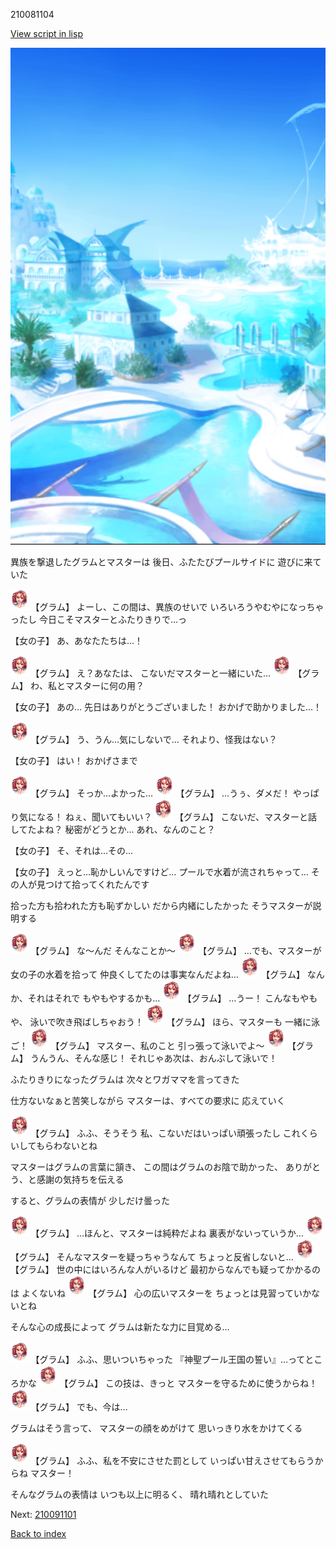 210081104

[View script in lisp](../scripts/210081104.txt)

![sea_resort_day.png](../images/backgrounds/sea_resort_day.png)

異族を撃退したグラムとマスターは
後日、ふたたびプールサイドに
遊びに来ていた

<img src="../images/units/2100811.png" alt="2100811.png" height="34"/>
【グラム】
よーし、この間は、異族のせいで
いろいろうやむやになっちゃったし
今日こそマスターとふたりきりで…っ

【女の子】
あ、あなたたちは…！

<img src="../images/units/2100811.png" alt="2100811.png" height="34"/>
【グラム】
え？あなたは、
こないだマスターと一緒にいた…

<img src="../images/units/2100811.png" alt="2100811.png" height="34"/>
【グラム】
わ、私とマスターに何の用？

【女の子】
あの…
先日はありがとうございました！
おかげで助かりました…！

<img src="../images/units/2100811.png" alt="2100811.png" height="34"/>
【グラム】
う、うん…気にしないで…
それより、怪我はない？

【女の子】
はい！
おかげさまで

<img src="../images/units/2100811.png" alt="2100811.png" height="34"/>
【グラム】
そっか…よかった…

<img src="../images/units/2100811.png" alt="2100811.png" height="34"/>
【グラム】
…うぅ、ダメだ！
やっぱり気になる！
ねぇ、聞いてもいい？

<img src="../images/units/2100811.png" alt="2100811.png" height="34"/>
【グラム】
こないだ、マスターと話してたよね？
秘密がどうとか…
あれ、なんのこと？

【女の子】
そ、それは…その…

【女の子】
えっと…恥かしいんですけど…
プールで水着が流されちゃって…
その人が見つけて拾ってくれたんです

拾った方も拾われた方も恥ずかしい
だから内緒にしたかった
そうマスターが説明する

<img src="../images/units/2100811.png" alt="2100811.png" height="34"/>
【グラム】
な～んだ
そんなことか～

<img src="../images/units/2100811.png" alt="2100811.png" height="34"/>
【グラム】
…でも、マスターが
女の子の水着を拾って
仲良くしてたのは事実なんだよね…

<img src="../images/units/2100811.png" alt="2100811.png" height="34"/>
【グラム】
なんか、それはそれで
もやもやするかも…

<img src="../images/units/2100811.png" alt="2100811.png" height="34"/>
【グラム】
…うー！
こんなもやもや、
泳いで吹き飛ばしちゃおう！

<img src="../images/units/2100811.png" alt="2100811.png" height="34"/>
【グラム】
ほら、マスターも
一緒に泳ご！

<img src="../images/units/2100811.png" alt="2100811.png" height="34"/>
【グラム】
マスター、私のこと
引っ張って泳いでよ～

<img src="../images/units/2100811.png" alt="2100811.png" height="34"/>
【グラム】
うんうん、そんな感じ！
それじゃあ次は、おんぶして泳いで！

ふたりきりになったグラムは
次々とワガママを言ってきた

仕方ないなぁと苦笑しながら
マスターは、すべての要求に
応えていく

<img src="../images/units/2100811.png" alt="2100811.png" height="34"/>
【グラム】
ふふ、そうそう
私、こないだはいっぱい頑張ったし
これくらいしてもらわないとね

マスターはグラムの言葉に頷き、
この間はグラムのお陰で助かった、
ありがとう、と感謝の気持ちを伝える

すると、グラムの表情が
少しだけ曇った

<img src="../images/units/2100811.png" alt="2100811.png" height="34"/>
【グラム】
…ほんと、マスターは純粋だよね
裏表がないっていうか…

<img src="../images/units/2100811.png" alt="2100811.png" height="34"/>
【グラム】
そんなマスターを疑っちゃうなんて
ちょっと反省しないと…

<img src="../images/units/2100811.png" alt="2100811.png" height="34"/>
【グラム】
世の中にはいろんな人がいるけど
最初からなんでも疑ってかかるのは
よくないね

<img src="../images/units/2100811.png" alt="2100811.png" height="34"/>
【グラム】
心の広いマスターを
ちょっとは見習っていかないとね

そんな心の成長によって
グラムは新たな力に目覚める…

<img src="../images/units/2100811.png" alt="2100811.png" height="34"/>
【グラム】
ふふ、思いついちゃった
『神聖プール王国の誓い』…ってところかな

<img src="../images/units/2100811.png" alt="2100811.png" height="34"/>
【グラム】
この技は、きっと
マスターを守るために使うからね！

<img src="../images/units/2100811.png" alt="2100811.png" height="34"/>
【グラム】
でも、今は…

グラムはそう言って、
マスターの顔をめがけて
思いっきり水をかけてくる

<img src="../images/units/2100811.png" alt="2100811.png" height="34"/>
【グラム】
ふふ、私を不安にさせた罰として
いっぱい甘えさせてもらうからね
マスター！

そんなグラムの表情は
いつも以上に明るく、
晴れ晴れとしていた


Next: [210091101](210091101.md)

[Back to index](index.md)
